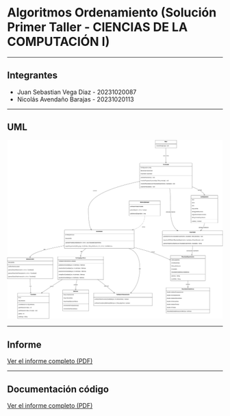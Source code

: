 # Algoritmos Ordenamiento (Solución Primer Taller - CIENCIAS DE LA COMPUTACIÓN I)

***

## Integrantes

* Juan Sebastian Vega Diaz - 20231020087
* Nicolás Avendaño Barajas - 20231020113

***

## UML

![UML](docs/FullUML2.jpg)

***

## Informe

[Ver el informe completo (PDF)](docs/InformeTaller1.pdf)

***

## Documentación código

[Ver el informe completo (PDF)](src/Documentacion.pdf)
